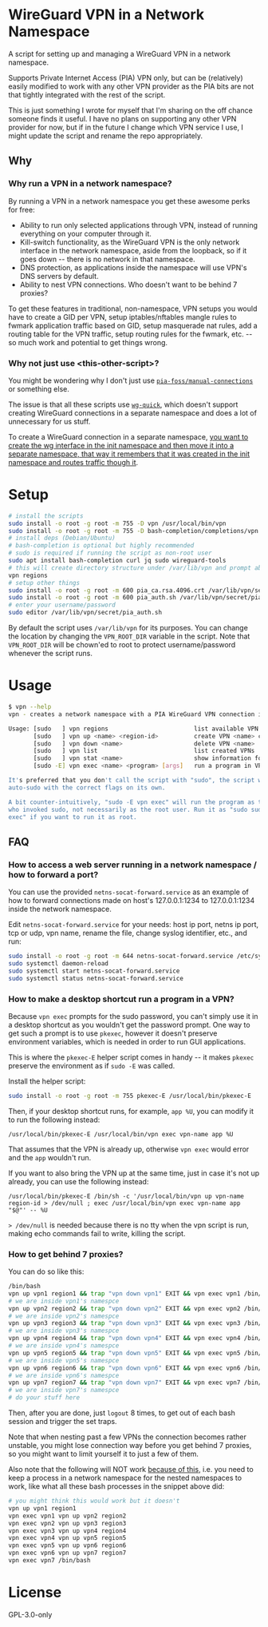 # WireGuard VPN in a Network Namespace

A script for setting up and managing a WireGuard VPN in a network namespace.

Supports Private Internet Access (PIA) VPN only, but can be (relatively) easily modified to work with any other VPN provider as the PIA bits are not that tightly integrated with the rest of the script.

This is just something I wrote for myself that I'm sharing on the off chance someone finds it useful.
I have no plans on supporting any other VPN provider for now, but if in the future I change which VPN service I use, I might update the script and rename the repo appropriately.

## Why

### Why run a VPN in a network namespace?

By running a VPN in a network namespace you get these awesome perks for free:

  - Ability to run only selected applications through VPN, instead of running everything on your computer through it.
  - Kill-switch functionality, as the WireGuard VPN is the only network interface in the network namespace, aside from the loopback, so if it goes down -- there is no network in that namespace.
  - DNS protection, as applications inside the namespace will use VPN's DNS servers by default.
  - Ability to nest VPN connections. Who doesn't want to be behind 7 proxies?

To get these features in traditional, non-namespace, VPN setups you would have to create a GID per VPN, setup iptables/nftables mangle rules to fwmark application traffic based on GID, setup masquerade nat rules, add a routing table for the VPN traffic, setup routing rules for the fwmark, etc. -- so much work and potential to get things wrong.

### Why not just use \<this-other-script\>?

You might be wondering why I don't just use [`pia-foss/manual-connections`](https://github.com/pia-foss/manual-connections) or something else.

The issue is that all these scripts use [`wg-quick`](https://manpages.debian.org/unstable/wireguard-tools/wg-quick.8.en.html), which doesn't support creating WireGuard connections in a separate namespace and does a lot of unnecessary for us stuff.

To create a WireGuard connection in a separate namespace, [you want to create the wg interface in the init namespace and then move it into a separate namespace, that way it remembers that it was created in the init namespace and routes traffic though it](https://www.wireguard.com/netns/).

# Setup

```bash
# install the scripts
sudo install -o root -g root -m 755 -D vpn /usr/local/bin/vpn
sudo install -o root -g root -m 755 -D bash-completion/completions/vpn /usr/local/share/bash-completion/completions/vpn
# install deps (Debian/Ubuntu)
# bash-completion is optional but highly recommended
# sudo is required if running the script as non-root user
sudo apt install bash-completion curl jq sudo wireguard-tools
# this will create directory structure under /var/lib/vpn and prompt about missing deps
vpn regions
# setup other things
sudo install -o root -g root -m 600 pia_ca.rsa.4096.crt /var/lib/vpn/secret/pia_ca.rsa.4096.crt
sudo install -o root -g root -m 600 pia_auth.sh /var/lib/vpn/secret/pia_auth.sh
# enter your username/password
sudo editor /var/lib/vpn/secret/pia_auth.sh
```

By default the script uses `/var/lib/vpn` for its purposes.
You can change the location by changing the `VPN_ROOT_DIR` variable in the script.
Note that `VPN_ROOT_DIR` will be chown'ed to root to protect username/password whenever the script runs.

# Usage

```bash
$ vpn --help
vpn - creates a network namespace with a PIA WireGuard VPN connection in it.

Usage: [sudo   ] vpn regions                        list available VPN regions
       [sudo   ] vpn up <name> <region-id>          create VPN <name> connected to <region-id> region
       [sudo   ] vpn down <name>                    delete VPN <name>
       [sudo   ] vpn list                           list created VPNs
       [sudo   ] vpn stat <name>                    show information for VPN <name>
       [sudo -E] vpn exec <name> <program> [args]   run a program in VPN <name>'s network namespace as the current user

It's preferred that you don't call the script with "sudo", the script will
auto-sudo with the correct flags on its own.

A bit counter-intuitively, "sudo -E vpn exec" will run the program as the user
who invoked sudo, not necessarily as the root user. Run it as "sudo sudo vpn
exec" if you want to run it as root.
```

## FAQ

### How to access a web server running in a network namespace / how to forward a port?

You can use the provided `netns-socat-forward.service` as an example of how to forward connections made on host's 127.0.0.1:1234 to 127.0.0.1:1234 inside the network namespace.

Edit `netns-socat-forward.service` for your needs: host ip port, netns ip port, tcp or udp, vpn name, rename the file, change syslog identifier, etc., and run:

```bash
sudo install -o root -g root -m 644 netns-socat-forward.service /etc/systemd/system/netns-socat-forward.service
sudo systemctl daemon-reload
sudo systemctl start netns-socat-forward.service
sudo systemctl status netns-socat-forward.service
```

### How to make a desktop shortcut run a program in a VPN?

Because `vpn exec` prompts for the sudo password, you can't simply use it in a desktop shortcut as you wouldn't get the password prompt.
One way to get such a prompt is to use `pkexec`, however it doesn't preserve environment variables, which is needed in order to run GUI applications.

This is where the `pkexec-E` helper script comes in handy -- it makes `pkexec` preserve the environment as if `sudo -E` was called.

Install the helper script:

```bash
sudo install -o root -g root -m 755 pkexec-E /usr/local/bin/pkexec-E
```

Then, if your desktop shortcut runs, for example, `app %U`, you can modify it to run the following instead:

```
/usr/local/bin/pkexec-E /usr/local/bin/vpn exec vpn-name app %U
```

That assumes that the VPN is already up, otherwise `vpn exec` would error and the `app` wouldn't run.

If you want to also bring the VPN up at the same time, just in case it's not up already, you can use the following instead:

```
/usr/local/bin/pkexec-E /bin/sh -c '/usr/local/bin/vpn up vpn-name region-id > /dev/null ; exec /usr/local/bin/vpn exec vpn-name app "$@"' -- %U
```

`> /dev/null` is needed because there is no tty when the vpn script is run, making echo commands fail to write, killing the script.

### How to get behind 7 proxies?

You can do so like this:

```bash
/bin/bash
vpn up vpn1 region1 && trap "vpn down vpn1" EXIT && vpn exec vpn1 /bin/bash
# we are inside vpn1's namespce
vpn up vpn2 region2 && trap "vpn down vpn2" EXIT && vpn exec vpn2 /bin/bash
# we are inside vpn2's namespce
vpn up vpn3 region3 && trap "vpn down vpn3" EXIT && vpn exec vpn3 /bin/bash
# we are inside vpn3's namespce
vpn up vpn4 region4 && trap "vpn down vpn4" EXIT && vpn exec vpn4 /bin/bash
# we are inside vpn4's namespce
vpn up vpn5 region5 && trap "vpn down vpn5" EXIT && vpn exec vpn5 /bin/bash
# we are inside vpn5's namespce
vpn up vpn6 region6 && trap "vpn down vpn6" EXIT && vpn exec vpn6 /bin/bash
# we are inside vpn6's namespce
vpn up vpn7 region7 && trap "vpn down vpn7" EXIT && vpn exec vpn7 /bin/bash
# we are inside vpn7's namespce
# do your stuff here
```

Then, after you are done, just `logout` 8 times, to get out of each bash session and trigger the set traps.

Note that when nesting past a few VPNs the connection becomes rather unstable, you might lose connection way before you get behind 7 proxies, so you might want to limit yourself it to just a few of them.

Also note that the following will NOT work [because of this](https://serverfault.com/a/961592), i.e. you need to keep a process in a network namespace for the nested namespaces to work, like what all these bash processes in the snippet above did:

```bash
# you might think this would work but it doesn't
vpn up vpn1 region1
vpn exec vpn1 vpn up vpn2 region2
vpn exec vpn2 vpn up vpn3 region3
vpn exec vpn3 vpn up vpn4 region4
vpn exec vpn4 vpn up vpn5 region5
vpn exec vpn5 vpn up vpn6 region6
vpn exec vpn6 vpn up vpn7 region7
vpn exec vpn7 /bin/bash
```

# License

GPL-3.0-only
